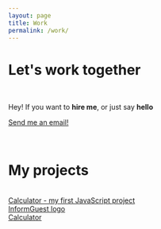 ```yaml
---
layout: page
title: Work
permalink: /work/
---
```

<div class="text-center">
<h1 class="title">Let's work together</h1>
</div>
<br>
<p class="text-center">
Hey! If you want to <strong>hire me</strong>, or just say <strong>hello</strong>
</p>
<p class="text-center">
<a href="mailto:{{ site.email }}">Send me an email!</a>
</p>
<br>

<div class="text-center">
<h1 class="title">My projects</h1>
</div>
<br>

<div class="col-md-12 col-sm-6 project">
  <a href="calculator">
    <div class="project-item">
      <div class="project-title">
        Calculator - my first JavaScript project
      </div>
      <div class="project-img" style="background-image: url('/img/portfolio/calc-header.png'); background-position: top;">
      </div>
    </div>
  </a>
</div>

<div class="col-md-8 col-sm-6 project">
  <a href="informguest-logo">
    <div class="project-item">
      <div class="project-title">
        InformGuest logo
      </div>
      <div class="project-img">
      </div>
    </div>
  </a>
</div>

<div class="col-md-4 col-sm-6 project">
  <a href="calculator">
    <div class="project-item">
      <div class="project-title">
        Calculator
      </div>
      <div class="project-img">
      </div>
    </div>
  </a>
</div>

